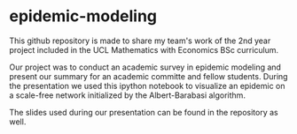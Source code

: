 # epidemic-modeling

This github repository is made to share my team's work of the 2nd year project included in the UCL Mathematics with Economics BSc curriculum.

Our project was to conduct an academic survey in epidemic modeling and present our summary for an academic committe and  fellow students. During the presentation we used this ipython notebook to visualize an epidemic on a scale-free network initialized by the Albert-Barabasi algorithm.

The slides used during our presentation can be found in the repository as well.
